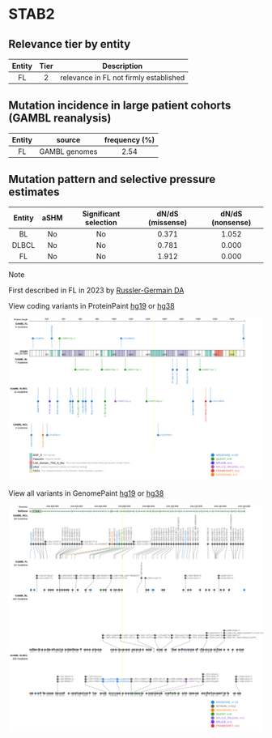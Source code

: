 # STAB2

## Relevance tier by entity

|Entity|Tier|Description                           |
|:------:|:----:|--------------------------------------|
|FL    |2   |relevance in FL not firmly established|

## Mutation incidence in large patient cohorts (GAMBL reanalysis)

|Entity|source       |frequency (%)|
|:------:|:-------------:|:-------------:|
|FL    |GAMBL genomes|2.54         |

## Mutation pattern and selective pressure estimates

|Entity|aSHM|Significant selection|dN/dS (missense)|dN/dS (nonsense)|
|:------:|:----:|:---------------------:|:----------------:|:----------------:|
|BL    |No  |No                   |0.371           |1.052           |
|DLBCL |No  |No                   |0.781           |0.000           |
|FL    |No  |No                   |1.912           |0.000           |


> [!NOTE]
> First described in FL in 2023 by [Russler-Germain DA](https://pubmed.ncbi.nlm.nih.gov/37493986)


View coding variants in ProteinPaint [hg19](https://www.bcgsc.ca/downloads/morinlab/GAMBL/test/genes/STAB2_protein.html)  or [hg38](https://www.bcgsc.ca/downloads/morinlab/GAMBL/test/genes/STAB2_protein_hg38.html)

![image](images/proteinpaint/STAB2_NM_017564.svg)

View all variants in GenomePaint [hg19](https://www.bcgsc.ca/downloads/morinlab/GAMBL/test/genes/STAB2.html)  or [hg38](https://www.bcgsc.ca/downloads/morinlab/GAMBL/test/genes/STAB2_hg38.html)

![image](images/proteinpaint/STAB2.svg)
